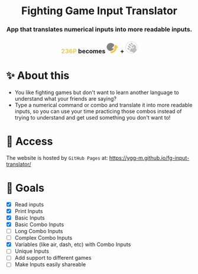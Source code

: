 <div align="center"> 
    <h1>Fighting Game Input Translator</h1>
    <h3>App that translates numerical inputs into more readable inputs.</h3>
    <h3><e style="font-weight:bold; color:#F2C94C">236P</e> becomes <img src="./src/images/inputs/Motion236.svg" style='width:2rem' /> + <img src="./src/images/inputs/ActionAnyPunch.svg" style='width:2rem' /></h3>
</div>

# ✨ About this

- You like fighting games but don't want to learn another language to understand what your friends are saying?
- Type a numerical command or combo and translate it into more readable inputs, so you can use your time practicing those combos instead of trying to understand and get used something you don't want to!

# 🚀 Access

The website is hosted by `GitHub Pages` at: https://ygg-m.github.io/fg-input-translator/

# 🎯 Goals

- [x] Read inputs
- [x] Print Inputs
- [x] Basic Inputs
- [x] Basic Combo Inputs
- [ ] Long Combo Inputs
- [ ] Complex Combo Inputs
- [x] Variables (like air, dash, etc) with Combo Inputs
- [ ] Unique Inputs
- [ ] Add support to different games
- [ ] Make Inputs easily shareable
